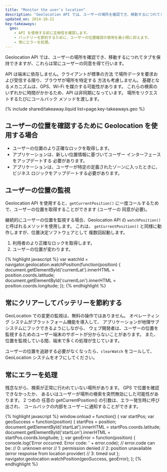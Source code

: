 ```yaml
---
title: "Monitor the user's location"
description: "Geolocation API では、ユーザーの場所を確認でき、移動するにつれてタブを保持できますが、これらは常にユーザーの同意を得て行います。"
updated_on: 2014-10-21
key-takeaways:
  geo: 
    - API を使用する前に互換性を確認します。
    - バッテリーを節約するために、ユーザーの位置確認の使用を最小限に抑えます。
    - 常にエラーを処理。
---
```


<p class="intro">
  Geolocation API では、ユーザーの場所を確認でき、移動するにつれてタブを保持できますが、これらは常にユーザーの同意を得て行います。
</p>



API は端末に依存しません。クライアントが標準の方法
で場所データを要求および受信する限り、ブラウザが場所を特定する
方法も考慮しません。 基礎となるメカニズムは、GPS、Wi-Fi を媒介する可能性があります。 これらの検索の
いずれかに時間がかかるため、API は非同期になっています。
場所をリクエストするたびにコールバック メソッドを渡します。

{% include shared/takeaway.liquid list=page.key-takeaways.geo %}

## ユーザーの位置を確認するために Geolocation を使用する場合

*  ユーザーの位置のより正確なロックを取得します。
*  アプリケーションは、新しい位置情報に基づいてユーザー インターフェースをアップデートする
必要があります。
*  アプリケーションは、ユーザーが特定の定義されたゾーンに入ったときに、
ビジネス ロジックをアップデートする必要があります。

## ユーザーの位置の監視

Geolocation API を使用すると、`getCurrentPosition()` に一度コールするためで、ユーザーの位置を取得することができます (ユーザーの
同意が必要)。  

継続的にユーザーの位置を監視する場合、Geolocation API 
の `watchPosition()` と呼ばれるメソッドを使用します。 これは、
`getCurrentPosition()` と同様に動作しますが、位置決定ソフトウェアとして
複数回起動します。

1.  利用者のより正確なロックを取得します。
2.  ユーザーの位置が変わります。
 
{% highlight javascript %}
var watchId = navigator.geolocation.watchPosition(function(position) {
  document.getElementById('currentLat').innerHTML = position.coords.latitude;
  document.getElementById('currentLon').innerHTML = position.coords.longitude;
});
{% endhighlight %}

## 常にクリアーしてバッテリーを節約する

GeoLocation での変更の監視は、無料の操作ではありません。  オペレーティング 
システムがプラットフォーム機能を導入して、
アプリケーションが地理サブシステムにフックできるようにしながら、
ウェブ開発者は、ユーザーの位置を監視するためのユーザー端末のサポートが分からないことがあります。
また、位置を監視している間、端末で多くの処理が生じています。

ユーザーの位置を追跡する必要がなくなったら、`clearWatch` をコールして、
GeoLocation システムをオフにしてください。

##  常にエラーを処理

残念ながら、検索が正常に行われていない場所があります。 GPS で位置を確認できなかったか、
あるいはユーザーが場所の検索を突然無効にした可能性があります。 2 つめの
任意の getCurrentPosition() の引数は、エラー発生時に呼び出され、
コールバックの内部をユーザーに通知することができます。

{% highlight javascript %}
window.onload = function() {
  var startPos;
  var geoSuccess = function(position) {
    startPos = position;
    document.getElementById('startLat').innerHTML = startPos.coords.latitude;
    document.getElementById('startLon').innerHTML = startPos.coords.longitude;
  };
  var geoError = function(position) {
    console.log('Error occurred. Error code: ' + error.code);
    // error.code can be:
    //   0: unknown error
    //   1: permission denied
    //   2: position unavailable (error response from location provider)
    //   3: timed out
  };
  navigator.geolocation.watchPosition(geoSuccess, geoError);
};
{% endhighlight %}


